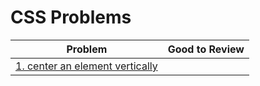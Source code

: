 # CSS Problems

| Problem                                                                     | Good to Review |
| --------------------------------------------------------------------------- | -------------- |
| [1. center an element vertically](1.center-an-element-vertically/README.md) |                |
